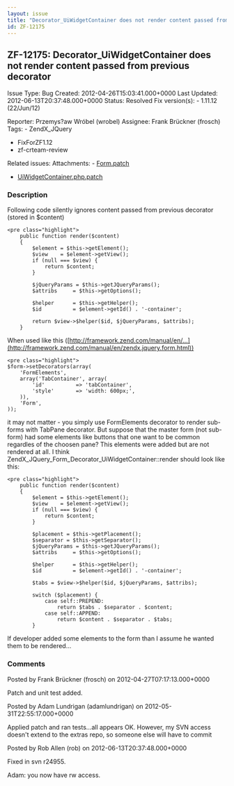 ```yaml
---
layout: issue
title: "Decorator_UiWidgetContainer does not render content passed from previous decorator"
id: ZF-12175
---
```


ZF-12175: Decorator\_UiWidgetContainer does not render content passed from previous decorator
---------------------------------------------------------------------------------------------

 Issue Type: Bug Created: 2012-04-26T15:03:41.000+0000 Last Updated: 2012-06-13T20:37:48.000+0000 Status: Resolved Fix version(s): - 1.11.12 (22/Jun/12)
 
 Reporter:  Przemys?aw Wróbel (wrobel)  Assignee:  Frank Brückner (frosch)  Tags: - ZendX\_JQuery
- FixForZF1.12
- zf-crteam-review
 
 Related issues: 
 Attachments: - [Form.patch](/issues/secure/attachment/15043/Form.patch)
- [UiWidgetContainer.php.patch](/issues/secure/attachment/15042/UiWidgetContainer.php.patch)
 
### Description

Following code silently ignores content passed from previous decorator (stored in $content)

 
    <pre class="highlight">
        public function render($content)
        {
            $element = $this->getElement();
            $view    = $element->getView();
            if (null === $view) {
                return $content;
            }
    
            $jQueryParams = $this->getJQueryParams();
            $attribs     = $this->getOptions();
    
            $helper      = $this->getHelper();
            $id          = $element->getId() . '-container';
    
            return $view->$helper($id, $jQueryParams, $attribs);
        }


When used like this ([http://framework.zend.com/manual/en/…](http://framework.zend.com/manual/en/zendx.jquery.form.html))

 
    <pre class="highlight">
    $form->setDecorators(array(
        'FormElements',
        array('TabContainer', array(
            'id'          => 'tabContainer',
            'style'       => 'width: 600px;',
        )),
        'Form',
    ));


it may not matter - you simply use FormElements decorator to render sub-forms with TabPane decorator. But suppose that the master form (not sub-form) had some elements like buttons that one want to be common regardles of the choosen pane? This elements were added but are not rendered at all. I think ZendX\_JQuery\_Form\_Decorator\_UiWidgetContainer::render should look like this:

 
    <pre class="highlight">
        public function render($content)
        {
            $element = $this->getElement();
            $view    = $element->getView();
            if (null === $view) {
                return $content;
            }
    
            $placement = $this->getPlacement();
            $separator = $this->getSeparator();
            $jQueryParams = $this->getJQueryParams();
            $attribs     = $this->getOptions();
    
            $helper      = $this->getHelper();
            $id          = $element->getId() . '-container';
    
            $tabs = $view->$helper($id, $jQueryParams, $attribs);
    
            switch ($placement) {
                case self::PREPEND:
                    return $tabs . $separator . $content;
                case self::APPEND:
                    return $content . $separator . $tabs;
            }


If developer added some elements to the form than I assume he wanted them to be rendered...

 

 

### Comments

Posted by Frank Brückner (frosch) on 2012-04-27T07:17:13.000+0000

Patch and unit test added.

 

 

Posted by Adam Lundrigan (adamlundrigan) on 2012-05-31T22:55:17.000+0000

Applied patch and ran tests...all appears OK. However, my SVN access doesn't extend to the extras repo, so someone else will have to commit

 

 

Posted by Rob Allen (rob) on 2012-06-13T20:37:48.000+0000

Fixed in svn r24955.

Adam: you now have rw access.

 

 